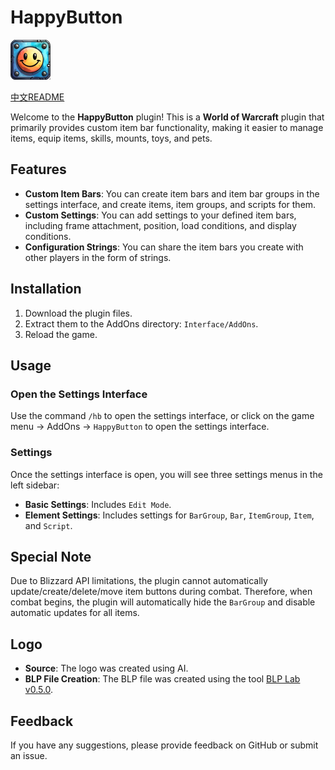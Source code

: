 # HappyButton

<img src="./Media/Logo64.png" alt="HappyButton" width="64" height="64">


[中文README](README_CN.md)


Welcome to the **HappyButton** plugin! This is a **World of Warcraft** plugin that primarily provides custom item bar functionality, making it easier to manage items, equip items, skills, mounts, toys, and pets.

## Features
- **Custom Item Bars**: You can create item bars and item bar groups in the settings interface, and create items, item groups, and scripts for them.
- **Custom Settings**: You can add settings to your defined item bars, including frame attachment, position, load conditions, and display conditions.
- **Configuration Strings**: You can share the item bars you create with other players in the form of strings.

## Installation
1. Download the plugin files.
2. Extract them to the AddOns directory: `Interface/AddOns`.
3. Reload the game.

## Usage
### Open the Settings Interface
Use the command `/hb` to open the settings interface, or click on the game menu -> AddOns -> `HappyButton` to open the settings interface.
### Settings
Once the settings interface is open, you will see three settings menus in the left sidebar:
- **Basic Settings**: Includes `Edit Mode`.
- **Element Settings**: Includes settings for `BarGroup`, `Bar`, `ItemGroup`, `Item`, and `Script`.

## Special Note
Due to Blizzard API limitations, the plugin cannot automatically update/create/delete/move item buttons during combat. Therefore, when combat begins, the plugin will automatically hide the `BarGroup` and disable automatic updates for all items.

## Logo
- **Source**: The logo was created using AI.
- **BLP File Creation**: The BLP file was created using the tool [BLP Lab v0.5.0](https://www.hiveworkshop.com/threads/blp-lab-v0-5-0.137599/).

## Feedback
If you have any suggestions, please provide feedback on GitHub or submit an issue.